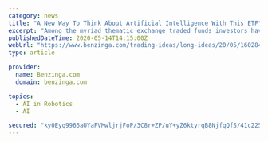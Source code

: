 ```yaml
---
category: news
title: "A New Way To Think About Artificial Intelligence With This ETF"
excerpt: "Among the myriad thematic exchange traded funds investors have to consider, artificial intelligence products are numerous and some are catching on with investors. What To"
publishedDateTime: 2020-05-14T14:15:00Z
webUrl: "https://www.benzinga.com/trading-ideas/long-ideas/20/05/16028413/a-new-way-to-think-about-artificial-intelligence-with-this-etf"
type: article

provider:
  name: Benzinga.com
  domain: benzinga.com

topics:
  - AI in Robotics
  - AI

secured: "ky0Eyq9966aUYaFVMwljrjFoP/3C8r+ZP/uY+yZ6ktyrqB8NjfqQfS/41c225wOWKL3pLPXByT7fBgzwtL74y0g2WMwnx18gbvKWgDefx99prtduZMcKBR/l0Tscz2ctrpceSmpe1D9mETSGSN7ybffQs84ghqFsQCWDBVqlRqgUgnQfzpMiq/dqU5M56MLmies96WN54aedo7XoS6LiguP93TwZkuCi8jakWwkBVvREPaIBF/1PkM2u3MRVDM9p2CLaEXLofT7h4tL0hqWtSdXFCywyd/7qZqpVt7x1+wSZrRoiqcaF7uRTTOmx8ohRQKJl4gQmzP+NCbJhDsbSGKYCulTRt7G/wv1VnA/zNb7/5bZf4IKo0SRNIKLR0oL7hquG0ruwsZaBv1L9nfYkOaR/B6eXN1sxIvIV5rJAMt/KQzvc1DjTnjDu06PQjjxDkARAw9c+owRtaoY9831HaGsdYZPC4vYoKptVEjgwTKU=;GOottjBaCN/CC7pj74bgVw=="
---
```


